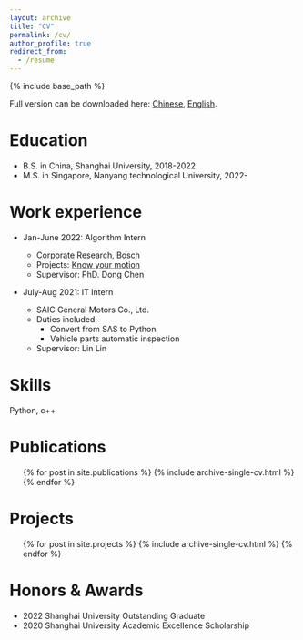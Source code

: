 ```yaml
---
layout: archive
title: "CV"
permalink: /cv/
author_profile: true
redirect_from:
  - /resume
---
```


{% include base_path %}

Full version can be downloaded here: [Chinese](http://shenjiyuan123.github.io/files/resume_cn.pdf), [English](http://shenjiyuan123.github.io/files/resume_en.pdf).

Education
======
* B.S. in China, Shanghai University, 2018-2022
* M.S. in Singapore, Nanyang technological University, 2022-

Work experience
======
* Jan-June 2022: Algorithm Intern 
  * Corporate Research, Bosch
  * Projects: [Know your motion](http://shenjiyuan123.github.io/posts/2022/06/AS_video/)
  * Supervisor: PhD. Dong Chen

* July-Aug 2021: IT Intern
  * SAIC General Motors Co., Ltd.
  * Duties included: 
    * Convert from SAS to Python
    * Vehicle parts automatic inspection
  * Supervisor: Lin Lin
  
Skills
======
Python, c++


Publications
======
  <ul>{% for post in site.publications %}
    {% include archive-single-cv.html %}
  {% endfor %}</ul>

Projects
======
  <ul>{% for post in site.projects %}
    {% include archive-single-cv.html %}
  {% endfor %}</ul>


Honors & Awards
======
* 2022 Shanghai University Outstanding Graduate
* 2020 Shanghai University Academic Excellence Scholarship

